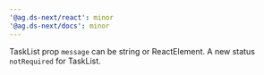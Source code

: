 ```yaml
---
'@ag.ds-next/react': minor
'@ag.ds-next/docs': minor
---
```


TaskList prop `message` can be string or ReactElement. A new status `notRequired` for TaskList.
